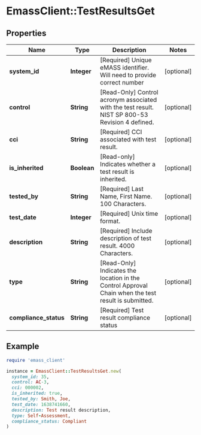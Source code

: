 # EmassClient::TestResultsGet

## Properties

| Name | Type | Description | Notes |
| ---- | ---- | ----------- | ----- |
| **system_id** | **Integer** | [Required] Unique eMASS identifier. Will need to provide correct number | [optional] |
| **control** | **String** | [Read-Only] Control acronym associated with the test result. NIST SP 800-53 Revision 4 defined. | [optional] |
| **cci** | **String** | [Required] CCI associated with test result. | [optional] |
| **is_inherited** | **Boolean** | [Read-only] Indicates whether a test result is inherited. | [optional] |
| **tested_by** | **String** | [Required] Last Name, First Name. 100 Characters. | [optional] |
| **test_date** | **Integer** | [Required] Unix time format. | [optional] |
| **description** | **String** | [Required] Include description of test result. 4000 Characters. | [optional] |
| **type** | **String** | [Read-Only] Indicates the location in the Control Approval Chain when the test result is submitted. | [optional] |
| **compliance_status** | **String** | [Required] Test result compliance status | [optional] |

## Example

```ruby
require 'emass_client'

instance = EmassClient::TestResultsGet.new(
  system_id: 35,
  control: AC-3,
  cci: 000002,
  is_inherited: true,
  tested_by: Smith, Joe,
  test_date: 1638741660,
  description: Test result description,
  type: Self-Assessment,
  compliance_status: Compliant
)
```


